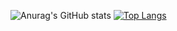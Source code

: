 ![Anurag's GitHub stats](https://github-readme-stats.vercel.app/api?username=giovannikurniawan&show_icons=true&theme=radical) 
[![Top Langs](https://github-readme-stats.vercel.app/api/top-langs/?username=giovannikurniawan&show_icons=true&theme=radical)](https://github.com/anuraghazra/github-readme-stats)

